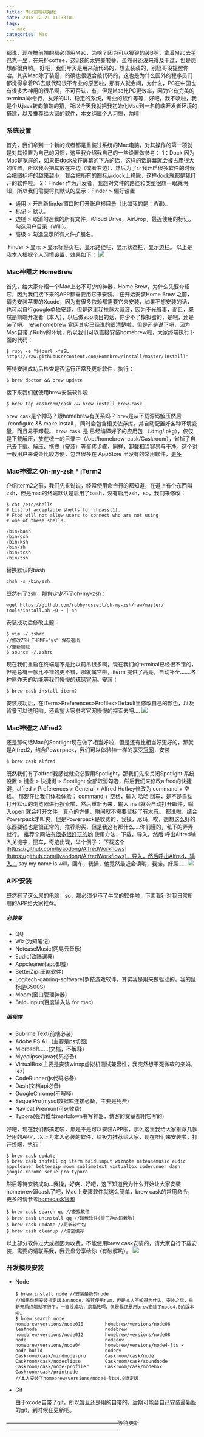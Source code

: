 ```yaml
---
title: Mac前端初始化
date: 2015-12-21 11:33:01
tags:
  - mac
categories: Mac
---
```


都说，现在搞前端的都必须用Mac，为啥？因为可以狠狠的装B啊，拿着Mac去星巴克一坐，在来杯coffee，这B装的太完美啦😄，虽然哥还没来得及干过，但是想想都很爽哟。
好吧，我们今天是用来敲代码的，想去装装的，别怪哥没提醒你哈。其实Mac除了装逼，的确也很适合敲代码的，这也是为什么国外的程序员们都觉得拿着PC去敲代码很不专业的原因啦，那有人就会问，为什么，PC在中国也有很多大神用的很吊啊，不可否认，有，但是Mac比PC更效率，因为它有完美的terminal命令行，友好的UI，稳定的系统，专业的软件等等，好吧，我不喷啦，我是个从java转向前端的猿，所以今天我就把我初始化Mac到一名前端开发者环境的搭建，以及推荐给大家的软件，本文纯属个人习惯，勿喷!

<!-- more -->

### 系统设置
首先，我们拿到一个新的或者都是重装过系统的Mac电脑，对其操作的第一项就是对其设置为自己的习惯，这里我介绍我自己的一些设置做参考：
1：Dock
​ 因为Mac是宽屏的，如果把dock放在屏幕的下方的话，这样的话屏幕就会被占用很大的位置，所以我会把其放在左边（或者右边），然后为了让我开启很多软件的时候会把图标挤的越来越小，我会把所有的图标从dock上移除，这样dock就都是我打开的软件啦。
2：Finder
​ 作为开发者，我想对文件的路径和类型很想一眼就明知，所以我们需要将其默认的显示：Finder > 偏好设置

* 通用 > 开启新finder窗口时打开账户根目录（比如我的是：Will）。
* 标记 > 默认。
* 边栏 > 取消勾选我的所有文件，iCloud Drive，AirDrop，最近使用的标记。勾选用户目录（Will）。
* 高级 > 勾选显示所有文件扩展名。

​ Finder > 显示 > 显示标签页栏，显示路径栏，显示状态栏，显示边栏。
以上是我本人根据个人习惯设置，效果如下：
![](/images/2015-12-21/Mac-1.png)
### Mac神器之   HomeBrew
首先，给大家介绍一个Mac上必不可少的神器，Home Brew，为什么先要介绍它，因为我们接下来的APP都需要用它来安装。
在开始安装Home Brew 之前，请先安装苹果的Xcode，因为有很多依赖都需要它来安装，如果不想安装的话，也可以自行google单独安装，但是这里我推荐大家装，因为不光省事，而且，既然是前端开发者（本人），以后做app项目的话，你少不了模拟器的，是吧，还是装了吧。
安装homebrew [官网](http://brew.sh/)其实已经说的很清楚啦，但是还是说下吧，因为Mac自带了Ruby的环境，所以我们可以直接安装homebrew啦，大家终端执行下面的代码：
``` base
$ ruby -e "$(curl -fsSL https://raw.githubusercontent.com/Homebrew/install/master/install)"
```
等待安装成功后检查是否运行正常及更新软件，执行：
``` base
$ brew doctor && brew update
```
接下来我们就使用brew安装软件啦
``` base
$ brew tap caskroom/cask && brew install brew-cask
```
`brew cask`是个神马？跟homebrew有关系吗？
`brew`是从下载源码解压然后 ./configure && make install ，同时会包含相关依存库。并自动配置好各种环境变量，而且易于卸载。
`brew cask `是 已经编译好了的应用包 （.dmg/.pkg），仅仅是下载解压，放在统一的目录中（/opt/homebrew-cask/Caskroom），省掉了自己去下载、解压、拖拽（安装）等蛋疼步骤，同样，卸载相当容易与干净。这个对一般用户来说会比较方便，包含很多在 AppStore 里没有的常用软件，[更多](https://www.zhihu.com/question/22624898/answer/22782144)

### Mac神器之   Oh-my-zsh * iTerm2
介绍iterm2之前，我们先来说说，经常使用命令行的都知道，在道上有个东西叫zsh，但是mac的终端默认是启用了bash，没有启用zsh，so，我们来修改：
``` base
$ cat /etc/shells
# List of acceptable shells for chpass(1).
# Ftpd will not allow users to connect who are not using
# one of these shells.

/bin/bash
/bin/csh
/bin/ksh
/bin/sh
/bin/tcsh
/bin/zsh
```
替换默认的bash
``` base
chsh -s /bin/zsh
```
既然有了zsh，那肯定少不了oh-my-zsh：
``` base
wget https://github.com/robbyrussell/oh-my-zsh/raw/master/
tools/install.sh -O - | sh
```
安装成功后修改主题：
``` base
$ vim ~/.zshrc
//修改ZSH_THEME="ys" 保存退出
//重新加载
$ source ~/.zshrc
```
现在我们重启在终端是不是比以前吊很多啊，现在我们的terminal已经很不错的，但是总有一款比不错的更不错，那就属它啦，iterm 提供了高亮，自动补全.......各种屌炸天的功能等我们慢慢的琢磨[官网](http://iterm2.com/)。安装：
``` base
$ brew cask install iterm2
```
安装成功后，在iTerm>Preferences>Profiles>Default里修改自己的颜色，以及背景可以透明哟，还希望大家参考官网慢慢的探索去吧....
![](/images/2015-12-21/Mac-3.png)

### Mac神器之  Alfred2
还是那句话Mac的Spotlight现在做了相当好啦，但是还有比相当好更好的，那就是Alfred2，结合Powerpack，我们可以体验神一样的享受[官网](https://www.alfredapp.com/)，安装
``` base
$ brew cask alfred
```
既然我们有了alfred我感觉就没必要用Spotlight，那我们先来关闭Spotlight
系统设置 > 键盘 > 快捷键 > Spotlight 全部取消勾选，然后我们来修改alfred的快捷键，alfred > Preferences > General > Alfred Hotkey修改为 command + 空格。
那现在让我们体验体验：
command + 空格，输入 哈哈 回车，是不是自动打开默认的浏览器进行搜索啦，然后重新再来，输入 mail就会自动打开邮件，输入open 就会打开文件，真心的方便，瞬间就不需要鼠标了有木有。
都说啦，结合Powerpack才叫爽，但是Powerpack是收费的，我操，尼玛，唉，想想这么好的东西要钱也是很正常的，推荐购买，但是我这有那什么....你们懂的，私下的弄弄就行。
推荐个网站[有很多很好玩的哟](http://www.alfredworkflow.com/)
使用方法，下载，导入，然后 呼出Alfred输入关键字，回车，奇迹出现，举个例子：
下载这个[https://github.com/liyaodong/AlfredWorkflows](https://github.com/liyaodong/AlfredWorkflows)，导入，然后呼出Alfred，输入： say my name is will，回车，我操，他竟然最近会读哟，我操，好屌.....
![](/images/2015-12-21/Mac-4.png)

### APP安装
既然有了这么屌的电脑，so，那必须少不了牛叉的软件啦，下面我针对我日常所用的APP给大家推荐。
##### 必装类
* QQ
* Wiz(为知笔记)
* NeteaseMusic(网易云音乐)
* Eudic(欧陆词典)
* Appcleaner(app卸载)
* BetterZip(压缩软件)
* Logitech-gaming-software(罗技游戏软件，其实我是用来做驱动的，我的鼠标是G500S)
* Moom(窗口管理神器)
* Baiduinput(百度输入法 for mac)

##### 编程类
* Sublime Text(前端必装)
* Adobe PS AI...(主要是ps切图)
* Microsoft…...(文档，不解释)
* Myeclipse(java代码必备)
* VirtualBox(主要是安装winxp虚拟机测试兼容性，我突然想干死微软的亲妈，ie7)
* CodeRunner(js代码必备)
* Dash(文档api必备)
* GoogleChrome(不解释)
* SequelPro(mysql数据库连接必备，主要是免费)
* Navicat Premiun(可选收费)
* Typora(强力推荐markdown书写神器，博客的文章都用它写的)

好吧，现在我们都搞定啦，那是不是可以安装APP啦，那么这里我给大家推荐几款好用的APP，以上为本人必装的软件，给极力推荐给大家，现在咱们来安装啦，打开终端，执行：
``` base
$ brew cask update
$ brew cask install qq iterm baiduinput wiznote neteasemusic eudic appcleaner betterzip moom sublimetext virtualbox coderunner dash google-chrome sequelpro typora
```
然后等待安装成功…我操，好爽，好吧，这下知道我为什么开始让大家安装homebrew跟cask了吧，Mac上安装软件就这么简单，brew cask的常用命令，更多的请参考[homecask官网](http://caskroom.io/)
``` base
$ brew cask search qq //查找软件
$ brew cask uninstall qq //卸载软件(很干净的卸载哟)
$ brew cask update //更新软件包
$ brew cask cleanup //清空缓存
```
以上部分软件过大或者因为收费，不能使用brew cask安装的，请大家自行下载安装，需要的请联系我，我云盘分享给你（有破解哟）。
![](/images/2015-12-21/Mac-2.png)

### 开发模块安装
* Node

  ``` base
  $ brew install node //安装最新的node
  //如果你想安装指定版本的node，推荐使用nvm，但是本人不知道为什么，安装之后，重新开启终端就不行了，一直没成功，求指教啊，但是我还是用brew安装了node4.0的版本啦。
  $ brew search node
  homebrew/versions/node010        homebrew/versions/node06         leafnode                         nodebrew
  homebrew/versions/node012        homebrew/versions/node08         node                             nodeenv
  homebrew/versions/node04         homebrew/versions/node4-lts ✔    node-build                       nodenv
  Caskroom/cask/mindnode-pro       Caskroom/cask/node               Caskroom/cask/nodeclipse         Caskroom/cask/soundnode
  Caskroom/cask/node-profiler      Caskroom/cask/nodebox            Caskroom/cask/printnode
  //本人安装了homebrew/versions/node4-lts4.0稳定版
  ```

* Git

  由于xcode自带了git，所以暂且还是用的自带的，后期可能会自己安装最新版的git，到时候在更新吧。


—————————————————————等待更新—————————————————————
